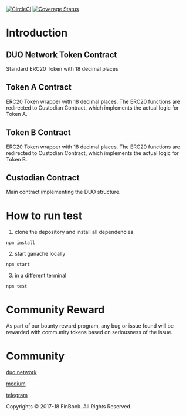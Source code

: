 [![CircleCI](https://circleci.com/gh/FinBook/duo-contract.svg?style=svg&circle-token=6d0357847fa6cc8078323d1282dcb365e0ad09e8)](https://circleci.com/gh/FinBook/duo-contract)
[![Coverage Status](https://coveralls.io/repos/github/FinBook/duo-contract/badge.svg?branch=master&t=qZnIyS)](https://coveralls.io/github/FinBook/duo-contract?branch=master)
# Introduction

## DUO Network Token Contract
Standard ERC20 Token with 18 decimal places 
## Token A Contract
ERC20 Token wrapper with 18 decimal places. The ERC20 functions are redirected to Custodian Contract, which implements the actual logic for Token A.
## Token B Contract
ERC20 Token wrapper with 18 decimal places. The ERC20 functions are redirected to Custodian Contract, which implements the actual logic for Token B.
## Custodian Contract
Main contract implementing the DUO structure.

# How to run test
1. clone the depository and install all dependencies

```npm install```

2. start ganache locally

```npm start```

3. in a different terminal

```npm test```

# Community Reward
As part of our bounty reward program, any bug or issue found will be rewarded with community tokens based on seriousness of the issue.

# Community
[duo.network](https://duo.network)

[medium](https://medium.com/duo-network)

[telegram](https://t.me/duonetwork)

Copyrights © 2017-18 FinBook. All Rights Reserved. 
